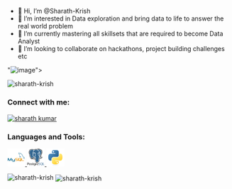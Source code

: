 - 👋 Hi, I’m @Sharath-Krish
- 👀 I’m interested in Data exploration and bring data to life to answer the real world problem
- 🌱 I’m currently mastering all skillsets that are required to become Data Analyst
- 💞️ I’m looking to collaborate on hackathons, project building challenges etc

"![image](https://github.com/Sharath-Krish/Sharath-Krish/assets/136909972/1dce7dcb-287a-4290-bb8b-b43ce306b9c2)">

<p align="left"> <img src="https://komarev.com/ghpvc/?username=sharath-krish&label=Profile%20views&color=0e75b6&style=flat" alt="sharath-krish" /> </p>

<h3 align="left">Connect with me:</h3>
<p align="left">
<a href="https://linkedin.com/in/sharath kumar" target="blank"><img align="center" src="https://raw.githubusercontent.com/rahuldkjain/github-profile-readme-generator/master/src/images/icons/Social/linked-in-alt.svg" alt="sharath kumar" height="30" width="40" /></a>
</p>

<h3 align="left">Languages and Tools:</h3>
<p align="left"> <a href="https://www.mysql.com/" target="_blank" rel="noreferrer"> <img src="https://raw.githubusercontent.com/devicons/devicon/master/icons/mysql/mysql-original-wordmark.svg" alt="mysql" width="40" height="40"/> </a> <a href="https://www.postgresql.org" target="_blank" rel="noreferrer"> <img src="https://raw.githubusercontent.com/devicons/devicon/master/icons/postgresql/postgresql-original-wordmark.svg" alt="postgresql" width="40" height="40"/> </a> <a href="https://www.python.org" target="_blank" rel="noreferrer"> <img src="https://raw.githubusercontent.com/devicons/devicon/master/icons/python/python-original.svg" alt="python" width="40" height="40"/> </a> </p>

<p><img align="left" src="https://github-readme-stats.vercel.app/api/top-langs?username=sharath-krish&show_icons=true&locale=en&layout=compact" alt="sharath-krish" /></p>

<p>&nbsp;<img align="center" src="https://github-readme-stats.vercel.app/api?username=sharath-krish&show_icons=true&locale=en" alt="sharath-krish" /></p>
